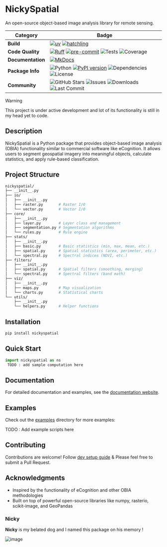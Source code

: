 # NickySpatial

An open-source object-based image analysis library for remote sensing.

| Category | Badge |
|----------|-------|
| **Build** | [![uv](https://img.shields.io/badge/build-uv-blue?logo=uv&logoColor=white)](https://pypi.org/project/uv/) [![hatchling](https://img.shields.io/badge/build-hatchling-blue?logo=hatchling&logoColor=white)](https://github.com/pypa/hatchling) |
| **Code Quality** | [![Ruff](https://img.shields.io/badge/ruff-v0.11.3-blue?logo=ruff&logoColor=white)](https://beta.ruff.rs/) [![pre-commit](https://img.shields.io/badge/pre--commit-active-brightgreen?logo=pre-commit&logoColor=white)](https://pre-commit.com) ![Tests](https://img.shields.io/badge/tests-passing-brightgreen) ![Coverage](https://img.shields.io/badge/Coverage-90%25-brightgreen) |
| **Documentation** | [![MkDocs](https://img.shields.io/badge/MkDocs-Documentation-blue?logo=mkdocs&logoColor=white)](https://kshitijrajsharma.github.io/nickyspatial/) |
| **Package Info** | ![Python](https://img.shields.io/badge/Python-3.10%2B-blue) [![PyPI version](https://img.shields.io/pypi/v/nickyspatial.svg)](https://pypi.org/project/nickyspatial) ![Dependencies](https://img.shields.io/librariesio/github/kshitijrajsharma/nickyspatial) ![License](https://img.shields.io/badge/License-MIT-yellow.svg) |
| **Community** | ![GitHub Stars](https://img.shields.io/github/stars/kshitijrajsharma/nickyspatial?style=social) ![Issues](https://img.shields.io/github/issues/kshitijrajsharma/nickyspatial) ![Downloads](https://img.shields.io/pypi/dm/nickyspatial.svg) ![Last Commit](https://img.shields.io/github/last-commit/kshitijrajsharma/nickyspatial) |

> [!WARNING]
> This project is under active development and lot of its functionality is still in my head yet to code.

## Description

NickySpatial is a Python package that provides object-based image analysis (OBIA) functionality similar to commercial software like eCognition. It allows users to segment geospatial imagery into meaningful objects, calculate statistics, and apply rule-based classification. 

## Project Structure

```graphql
nickyspatial/
├── __init__.py
├── io/
│   ├── __init__.py
│   ├── raster.py       # Raster I/O
│   └── vector.py       # Vector I/O
├── core/
│   ├── __init__.py
│   ├── layer.py        # Layer class and management
│   ├── segmentation.py # Segmentation algorithms
│   └── rules.py        # Rule engine
├── stats/
│   ├── __init__.py
│   ├── basic.py        # Basic statistics (min, max, mean, etc.)
│   ├── spatial.py      # Spatial statistics (area, perimeter, etc.)
│   └── spectral.py     # Spectral indices (NDVI, etc.)
├── filters/
│   ├── __init__.py
│   ├── spatial.py      # Spatial filters (smoothing, merging)
│   └── spectral.py     # Spectral filters (band math)
├── viz/
│   ├── __init__.py
│   ├── maps.py         # Map visualization
│   └── charts.py       # Statistical charts
└── utils/
    ├── __init__.py
    └── helpers.py      # Helper functions
```

## Installation

```bash
pip install nickyspatial
```

## Quick Start

```python
import nickyspatial as ns
 TODO : add sample computation here

```

## Documentation

For detailed documentation and examples, see the [documentation website](#).

## Examples

Check out the [examples](./docs/examples/) directory for more examples:

TODO : Add example scripts here

## Contributing

Contributions are welcome! Follow [dev setup guide](./docs/dev.md) & Please feel free to submit a Pull Request.

## Acknowledgments

- Inspired by the functionality of eCognition and other OBIA methodologies
- Built on top of powerful open-source libraries like numpy, rasterio, scikit-image, and GeoPandas

### Nicky
**Nicky** is my belated dog and I named this package on his memory !

![image](https://github.com/user-attachments/assets/b5b86c63-ae5a-48b4-9d45-3bb34a58a102)

